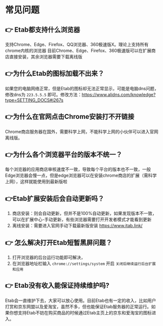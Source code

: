 # 常见问题

## 👉 Etab都支持什么浏览器 [​](#Etab都支持什么浏览器)

支持Chrome、Edge、Firefox、QQ浏览器、360极速版X。理论上支持所有chrome内核的浏览器 目前Chrome、Edge、Firefox、360极速版可以在扩展商店直接安装，其余浏览器需要下载离线版

## 👉为什么Etab的图标加载不出来？ [​](#👉为什么ETab的图标加载不出来)

如果您的电脑网络正常，但是Etab的图标却无法正常显示，可能是电脑dns问题，修改dns为 `223.5.5.5` 即可。修改方法：<https://www.alidns.com/knowledge?type=SETTING_DOCS#j267s>

## 👉为什么在官网点击Chrome安装打不开链接 [​](#为什么在官网点击chrome安装打不开链接)

Chrome商店服务器在国外，需要科学上网，不能科学上网的小伙伴可以进入官网离线版。

## 👉为什么各个浏览器平台的版本不统一？ [​](#为什么各个浏览器平台的版本不统一)

每个浏览器的应用商店审核速度不一致，导致每个平台的版本也不一致，一般Edge浏览器会慢一点，但是edge浏览器可以在安装chrome商店的扩展（需科学上网），这样就能使用到最新版啦

## 👉Etab扩展安装后会自动更新吗？ [​](#Etab扩展安装后会自动更新吗)

1.  商店安装：则会自动更新，但并不是100\%自动更新，如果发现版本不一致，可以在扩展中心-手动更新，有些浏览器需要打开开发者模式才能看到更新
2.  离线安装：需要进入官网手动下载最新版安装 <https://www.itab.link/>

## 👉 怎么解决打开Etab短暂黑屏问题？ [​](#怎么解决打开Etab短暂黑屏问题)

1.  打开浏览器的后台运行功能即可解决，
2.  在浏览器地址栏输入 `chrome://settings/system` 开启 `关闭后继续运行后台扩展和应用`

## 👉 Etab没有收入能保证持续维护吗? [​](#Etab没有收入能保证持续维护吗)

Etab会一直维护下去，大家可以放心使用。目前Etab也有一定的收入，比如用户打赏和京东网盟以及爱淘宝，虽然不多，但也能保证Etab服务器的正常运行。如果你想支持Etab不妨在购买商品的时候通过Etab主页上的京东和爱淘宝的图标进入。

<!---->